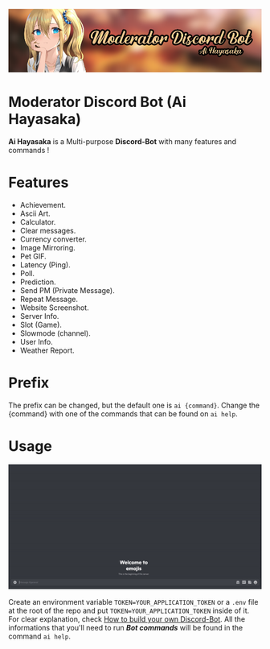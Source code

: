 ![Banner](https://github.com/NorsHiden/Ai_Hayasaka-discord_bot/blob/master/discord%20bot%20banner.png)
# Moderator Discord Bot (Ai Hayasaka)

**Ai Hayasaka** is a Multi-purpose **Discord-Bot** with many features and commands !

# Features

 - Achievement.
 - Ascii Art.
 - Calculator.
 - Clear messages.
 - Currency converter.
 - Image Mirroring.
 - Pet GIF.
 - Latency (Ping).
 - Poll.
 - Prediction.
 - Send PM (Private Message).
 - Repeat Message.
 - Website Screenshot.
 - Server Info.
 - Slot (Game).
 - Slowmode (channel).
 - User Info.
 - Weather Report.

# Prefix
The prefix can be changed, but the default one is `ai {command}`.
Change the {command} with one of the commands that can be found on `ai help`.

# Usage
![Help](https://github.com/NorsHiden/Ai_Hayasaka-discord_bot/blob/master/ai_help.gif)

Create an environment variable `TOKEN=YOUR_APPLICATION_TOKEN` or a `.env` file at the root of the repo and put  `TOKEN=YOUR_APPLICATION_TOKEN` inside of it.
For clear explanation, check [How to build your own Discord-Bot](https://discordpy.readthedocs.io/en/stable/discord.html).
All the informations that you'll need to run ***Bot commands*** will be found in the command `ai help`.

